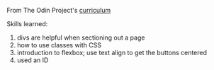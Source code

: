 From The Odin Project's [curriculum](http://www.theodinproject.com/courses/web-development-101/lessons/html-css)

Skills learned:

1. divs are helpful when sectioning out a page
2. how to use classes with CSS
3. introduction to flexbox; use text align to get the buttons centered
4. used an ID 
